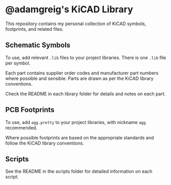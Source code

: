 # @adamgreig's KiCAD Library

This repository contains my personal collection of KiCAD symbols, footprints, 
and related files.

## Schematic Symbols

To use, add relevant `.lib` files to your project libraries. There is one 
`.lib` file per symbol.

Each part contains supplier order codes and manufacturer part numbers where 
possible and sensible. Parts are drawn as per the KiCAD library conventions.

Check the README in each library folder for details and notes on each part.

## PCB Footprints

To use, add `agg.pretty` to your project libraries, with nickname `agg` 
recommended.

Where possible footprints are based on the appropriate standards and follow the 
KiCAD library conventions.

## Scripts

See the README in the scripts folder for detailed information on each script.
